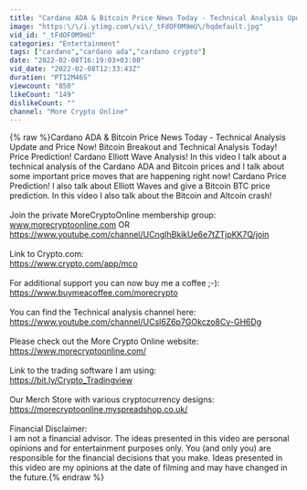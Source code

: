 ```yaml
---
title: "Cardano ADA & Bitcoin Price News Today - Technical Analysis Update and Price Now! Price Prediction!"
image: "https:\/\/i.ytimg.com\/vi\/_tFdOF0M9mU\/hqdefault.jpg"
vid_id: "_tFdOF0M9mU"
categories: "Entertainment"
tags: ["cardano","cardano ada","cardano crypto"]
date: "2022-02-08T16:19:03+03:00"
vid_date: "2022-02-08T12:33:43Z"
duration: "PT12M46S"
viewcount: "850"
likeCount: "149"
dislikeCount: ""
channel: "More Crypto Online"
---
```

{% raw %}Cardano ADA &amp; Bitcoin Price News Today - Technical Analysis Update and Price Now! Bitcoin Breakout and Technical Analysis Today! Price Prediction!  Cardano Elliott Wave Analysis! In this video I talk about a technical analysis of the Cardano ADA and Bitcoin prices and I talk about some important price moves that are happening right now!  Cardano Price Prediction!  I also talk about Elliott Waves and give a Bitcoin BTC price prediction. In this video I also talk about the Bitcoin and Altcoin crash!<br /><br />Join the private MoreCryptoOnline membership group:<br />www.morecryptoonline.com OR<br /><a rel="nofollow" target="blank" href="https://www.youtube.com/channel/UCngIhBkikUe6e7tZTjpKK7Q/join">https://www.youtube.com/channel/UCngIhBkikUe6e7tZTjpKK7Q/join</a><br /><br />Link to Crypto.com:<br /><a rel="nofollow" target="blank" href="https://www.crypto.com/app/mco">https://www.crypto.com/app/mco</a><br /><br />For additional support you can now buy me a coffee ;-):<br /><a rel="nofollow" target="blank" href="https://www.buymeacoffee.com/morecrypto">https://www.buymeacoffee.com/morecrypto</a><br /><br />You can find the Technical analysis channel here:<br /><a rel="nofollow" target="blank" href="https://www.youtube.com/channel/UCsl6Z6p7GOkczo8Cv-GH6Dg">https://www.youtube.com/channel/UCsl6Z6p7GOkczo8Cv-GH6Dg</a><br /><br />Please check out the More Crypto Online website:<br /><a rel="nofollow" target="blank" href="https://www.morecryptoonline.com/">https://www.morecryptoonline.com/</a><br /><br />Link to the trading software I am using:<br /><a rel="nofollow" target="blank" href="https://bit.ly/Crypto_Tradingview">https://bit.ly/Crypto_Tradingview</a><br /><br />Our Merch Store with various cryptocurrency designs:<br /><a rel="nofollow" target="blank" href="https://morecryptoonline.myspreadshop.co.uk/">https://morecryptoonline.myspreadshop.co.uk/</a><br /><br />Financial Disclaimer:<br />I am not a financial advisor. The ideas presented in this video are personal opinions and for entertainment purposes only. You (and only you) are responsible for the financial decisions that you make. Ideas presented in this video are my opinions at the date of filming and may have changed in the future.{% endraw %}
